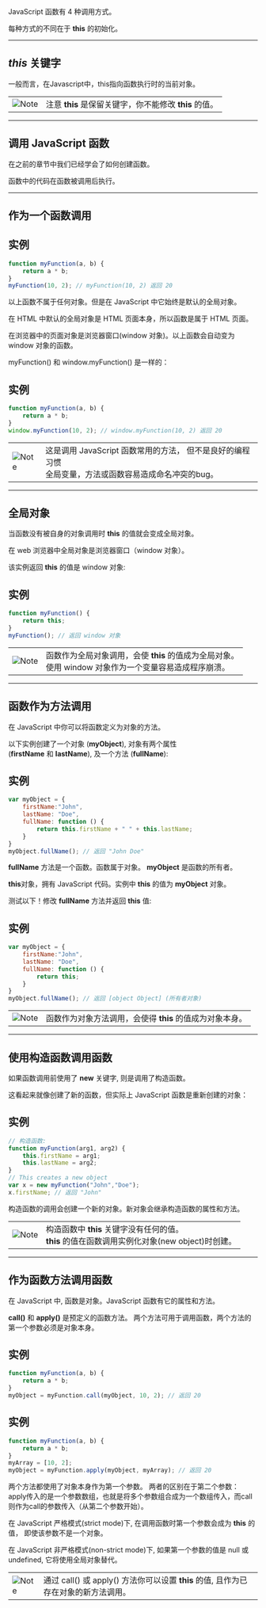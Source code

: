 JavaScript 函数有 4 种调用方式。

每种方式的不同在于 **this** 的初始化。

---

## _**this**_ 关键字

一般而言，在Javascript中，this指向函数执行时的当前对象。

|   |   |
|---|---|
|![Note](https://www.runoob.com/images/lamp.jpg)|注意 **this** 是保留关键字，你不能修改 **this** 的值。|

---

## 调用 JavaScript 函数

在之前的章节中我们已经学会了如何创建函数。

函数中的代码在函数被调用后执行。

---

## 作为一个函数调用

## 实例

``` js
function myFunction(a, b) { 
	return a * b; 
} 
myFunction(10, 2); // myFunction(10, 2) 返回 20
```


以上函数不属于任何对象。但是在 JavaScript 中它始终是默认的全局对象。

在 HTML 中默认的全局对象是 HTML 页面本身，所以函数是属于 HTML 页面。

在浏览器中的页面对象是浏览器窗口(window 对象)。以上函数会自动变为 window 对象的函数。

myFunction() 和 window.myFunction() 是一样的：

## 实例

``` js
function myFunction(a, b) { 
	return a * b; 
} 
window.myFunction(10, 2); // window.myFunction(10, 2) 返回 20
```

|   |   |
|---|---|
|![Note](https://www.runoob.com/images/lamp.jpg)|这是调用 JavaScript 函数常用的方法， 但不是良好的编程习惯  <br>全局变量，方法或函数容易造成命名冲突的bug。|

---

## 全局对象

当函数没有被自身的对象调用时 **this** 的值就会变成全局对象。

在 web 浏览器中全局对象是浏览器窗口（window 对象）。

该实例返回 **this** 的值是 window 对象:

## 实例

``` js
function myFunction() { 
	return this; 
} 
myFunction(); // 返回 window 对象
```

|   |   |
|---|---|
|![Note](https://www.runoob.com/images/lamp.jpg)|函数作为全局对象调用，会使 **this** 的值成为全局对象。  <br>使用 window 对象作为一个变量容易造成程序崩溃。|

---

## 函数作为方法调用

在 JavaScript 中你可以将函数定义为对象的方法。

以下实例创建了一个对象 (**myObject**), 对象有两个属性 (**firstName** 和 **lastName**), 及一个方法 (**fullName**):

## 实例

``` js
var myObject = { 
	firstName:"John", 
	lastName: "Doe", 
	fullName: function () { 
		return this.firstName + " " + this.lastName; 
	} 
} 
myObject.fullName(); // 返回 "John Doe"
```


**fullName** 方法是一个函数。函数属于对象。 **myObject** 是函数的所有者。

**this**对象，拥有 JavaScript 代码。实例中 **this** 的值为 **myObject** 对象。

测试以下！修改 **fullName** 方法并返回 **this** 值:

## 实例

``` js
var myObject = { 
	firstName:"John", 
	lastName: "Doe", 
	fullName: function () { 
		return this; 
	} 
} 
myObject.fullName(); // 返回 [object Object] (所有者对象)
```

|   |   |
|---|---|
|![Note](https://www.runoob.com/images/lamp.jpg)|函数作为对象方法调用，会使得 **this** 的值成为对象本身。|

---

## 使用构造函数调用函数

如果函数调用前使用了 **new** 关键字, 则是调用了构造函数。

这看起来就像创建了新的函数，但实际上 JavaScript 函数是重新创建的对象：

## 实例

``` js
// 构造函数: 
function myFunction(arg1, arg2) { 
	this.firstName = arg1; 
	this.lastName = arg2; 
} 
// This creates a new object 
var x = new myFunction("John","Doe"); 
x.firstName; // 返回 "John"
```


构造函数的调用会创建一个新的对象。新对象会继承构造函数的属性和方法。

|   |   |
|---|---|
|![Note](https://www.runoob.com/images/lamp.jpg)|构造函数中 **this** 关键字没有任何的值。  <br>**this** 的值在函数调用实例化对象(new object)时创建。|

---

## 作为函数方法调用函数

在 JavaScript 中, 函数是对象。JavaScript 函数有它的属性和方法。

**call()** 和 **apply()** 是预定义的函数方法。 两个方法可用于调用函数，两个方法的第一个参数必须是对象本身。

## 实例

``` js
function myFunction(a, b) { 
	return a * b; 
} 
myObject = myFunction.call(myObject, 10, 2); // 返回 20
```


## 实例

``` js
function myFunction(a, b) { 
	return a * b; 
} 
myArray = [10, 2]; 
myObject = myFunction.apply(myObject, myArray); // 返回 20
```

两个方法都使用了对象本身作为第一个参数。 两者的区别在于第二个参数： apply传入的是一个参数数组，也就是将多个参数组合成为一个数组传入，而call则作为call的参数传入（从第二个参数开始）。

在 JavaScript 严格模式(strict mode)下, 在调用函数时第一个参数会成为 **this** 的值， 即使该参数不是一个对象。

在 JavaScript 非严格模式(non-strict mode)下, 如果第一个参数的值是 null 或 undefined, 它将使用全局对象替代。

|   |   |
|---|---|
|![Note](https://www.runoob.com/images/lamp.jpg)|通过 call() 或 apply() 方法你可以设置 **this** 的值, 且作为已存在对象的新方法调用。|